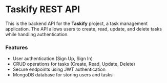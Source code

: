 # Taskify REST API  

This is the backend API for the **Taskify** project, a task management application. The API allows users to create, read, update, and delete tasks while handling authentication.  

### Features
- User authentication (Sign Up, Sign In)  
- CRUD operations for tasks (Create, Read, Update, Delete)  
- Secure endpoints using JWT authentication  
- MongoDB database for storing users and tasks